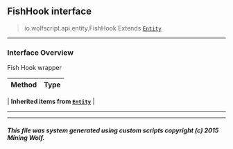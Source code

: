 ## FishHook __interface__

>io.wolfscript.api.entity.FishHook
>Extends [`Entity`](Entity.md)

---

### Interface Overview

Fish Hook wrapper

Method | Type   
--- | :--- 
 |
__Inherited items from [`Entity`](Entity.md)__ |





---



---


##### This file was system generated using custom scripts copyright (c) 2015 Mining Wolf.
	


